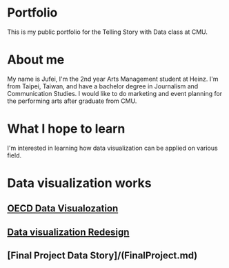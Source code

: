 # Portfolio
This is my public portfolio for the Telling Story with Data class at CMU.

# About me
My name is Jufei, I'm the 2nd year Arts Management student at Heinz. I'm from Taipei, Taiwan, and have a bachelor degree in Journalism and Communication Studies. I would like to do marketing and event planning for the performing arts after graduate from CMU.

# What I hope to learn
I'm interested in learning how data visualization can be applied on various field.

# Data visualization works
## [OECD Data Visualozation](/dataviz2.md)
## [Data visualization Redesign](/dataviz3.md)
## [Final Project Data Story]/(FinalProject.md)
